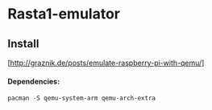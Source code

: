 # Rasta1-emulator


## Install
[http://graznik.de/posts/emulate-raspberry-pi-with-qemu/]

#### Dependencies:
`pacman -S qemu-system-arm qemu-arch-extra`

